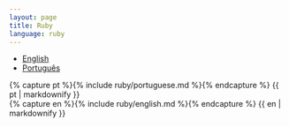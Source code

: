 ```yaml
---
layout: page
title: Ruby
language: ruby
---
```


<div class="container main-content">
    <div class="row">
        <div class="span3">
            <ul class="unstyled" id="languages-nav" data-spy="affix">
                <li>
                    <a href="#english">English</a>
                </li>
                <li>
                    <a href="#portuguese">Português</a>
                </li>
            </ul>
        </div>
        <div class="span9">
            <div class="tab-content">
                <div class="tab-pane" id="portuguese">
                {% capture pt %}{% include ruby/portuguese.md %}{% endcapture %}
                {{ pt | markdownify }}
                </div>
                <div class="tab-pane" id="english">
                {% capture en %}{% include ruby/english.md %}{% endcapture %}
                {{ en | markdownify }}
                </div>
            </div>
        </div>
    </div>
</div>

